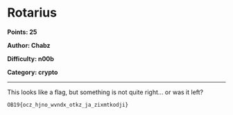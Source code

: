 # Rotarius
**Points: 25**

**Author: Chabz**

**Difficulty: n00b**

**Category: crypto**

---

This looks like a flag, but something is not quite right... or was it left?

```
OB19{ocz_hjno_wvndx_otkz_ja_zixmtkodji}
```
